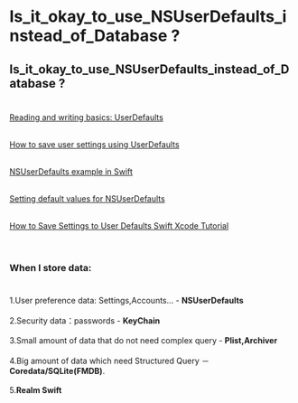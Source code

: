 # Is_it_okay_to_use_NSUserDefaults_instead_of_Database ?
## Is_it_okay_to_use_NSUserDefaults_instead_of_Database ?
#

[Reading and writing basics: UserDefaults](https://www.hackingwithswift.com/read/12/2/reading-and-writing-basics-userdefaults) <br><br>

[How to save user settings using UserDefaults](https://www.hackingwithswift.com/read/12/2/reading-and-writing-basics-userdefaults) <br><br>

[NSUserDefaults example in Swift](https://www.appsdeveloperblog.com/nsuserdefaults-example-in-swift/) <br><br>

[Setting default values for NSUserDefaults](https://sarunw.com/posts/setting-default-value-for-nsuserdefaults/) <br><br>


[How to Save Settings to User Defaults Swift Xcode Tutorial](https://www.youtube.com/watch?app=desktop&v=Hf_sianDJWY) <br><br>



#
### When I store data:<br>
#
1.User preference data: Settings,Accounts... - **NSUserDefaults** <br><br>
2.Security data：passwords - **KeyChain** <br><br>
3.Small amount of data that do not need complex query - **Plist,Archiver** <br><br>
4.Big amount of data which need Structured Query － **Coredata/SQLite(FMDB)**. <br><br>
5.**Realm Swift** <br><br>


